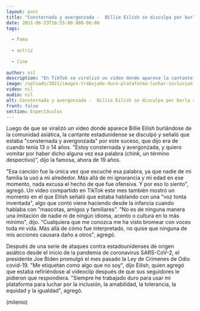 ```yaml
---
layout: post
title: "Consternada y avergonzada -  Billie Eilish se disculpa por burla racista contra comunidad asiática"
date: 2021-06-23T16:55:00.000-06:00
tags:
  
  - Fama
  
  - actriz
  
  - Cine
  
author: nil
description: "En TikTok se viralizó un video donde aparece la cantante estadunidense a los 14 años presuntamente mofándose del acento asiático. "
image: /uploads/2021/images-trabajado-duro-plataforma-luchar-inclusion.jpg
video: nil
audio: nil
alt: Consternada y avergonzada -  Billie Eilish se disculpa por burla racista contra comunidad asiática
front: false
section: Espectáculos
---
```


Luego de que se viralizó un video donde aparece Billie Eilish burlándose de la comunidad asiática, la cantante estadunidense se disculpó y señaló que estaba "consternada y avergonzada" por este suceso, que dijo era de cuando tenía 13 o 14 años. "Estoy consternada y avergonzada, y quiero vomitar por haber dicho alguna vez esa palabra (chink, un término despectivo)", dijo la famosa, ahora de 19 años. 

"Esa canción fue la única vez que escuché esa palabra, ya que nadie de mi familia la usó a mi alrededor. Más allá de mi ignorancia y mi edad en ese momento, nada excusa el hecho de que fue ofensiva. Y por eso lo siento", agregó. 
​Un video compartido en TikTok este mes también mostró un momento en el que Eilish señaló que estaba hablando con una "voz tonta inventada", algo que contó viene haciendo desde la infancia cuando hablaba con "mascotas, amigos y familiares". "No es de ninguna manera una imitación de nadie ni de ningún idioma, acento o cultura en lo más mínimo", dijo. "Cualquiera que me conozca me ha visto bromear con voces toda mi vida. Más allá de cómo fue interpretado, no quise que ninguna de mis acciones causara daño a otros", agregó. 

Después de una serie de ataques contra estadounidenses de origen asiático desde el inicio de la pandemia de coronavirus SARS-CoV-2, el presidente Joe Biden promulgó el mes pasado la Ley de Crímenes de Odio covid-19. "Me etiquetan como algo que no soy", dijo Eilish, quien agregó que estaba refiriéndose al videoclip después de que sus seguidores le pidieron que respondiera. "Siempre he trabajado duro para usar mi plataforma para luchar por la inclusión, la amabilidad, la tolerancia, la equidad y la igualdad", agregó. 

(milenio)
